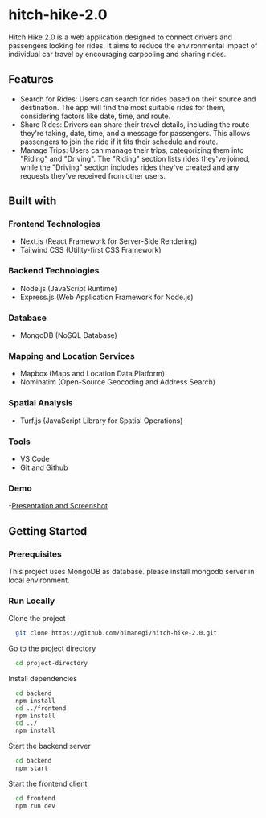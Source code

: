 # hitch-hike-2.0

 Hitch Hike 2.0 is a web application designed to connect drivers and passengers looking for rides. It aims to reduce the environmental impact of individual car travel by encouraging carpooling and sharing rides.

## Features

- Search for Rides: Users can search for rides based on their source and destination. The app will find the most suitable rides for them, considering factors like date, time, and route.
- Share Rides: Drivers can share their travel details, including the route they're taking, date, time, and a message for passengers. This allows passengers to join the ride if it fits their schedule and route.
- Manage Trips: Users can manage their trips, categorizing them into "Riding" and "Driving". The "Riding" section lists rides they've joined, while the "Driving" section includes rides they've created and any requests they've received from other users.

## Built with

### Frontend Technologies

- Next.js (React Framework for Server-Side Rendering)
- Tailwind CSS (Utility-first CSS Framework)

### Backend Technologies

- Node.js (JavaScript Runtime)
- Express.js (Web Application Framework for Node.js)

### Database

- MongoDB (NoSQL Database)

### Mapping and Location Services

- Mapbox (Maps and Location Data Platform)
- Nominatim (Open-Source Geocoding and Address Search)

### Spatial Analysis

- Turf.js (JavaScript Library for Spatial Operations)

### Tools

- VS Code
- Git and Github

### Demo

-[Presentation and Screenshot](file.pdf)

<!-- Getting Started -->
## Getting Started

<!-- Prerequisites -->
### Prerequisites

This project uses MongoDB as database. please install mongodb server in local environment.

<!-- Run Locally -->
### Run Locally

Clone the project

```bash
  git clone https://github.com/himanegi/hitch-hike-2.0.git
```

Go to the project directory

```bash
  cd project-directory
```

Install dependencies

```bash
  cd backend
  npm install
  cd ../frontend
  npm install
  cd ../
  npm install
```

Start the backend server

```bash
  cd backend
  npm start
```

Start the frontend client

```bash
  cd frontend
  npm run dev
```
